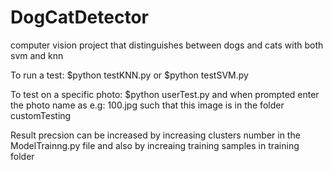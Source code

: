 # DogCatDetector
computer vision project that distinguishes between dogs and cats with both svm and knn

To run a test:
$python testKNN.py or $python testSVM.py

To test on a specific photo:
$python userTest.py
and when prompted enter the photo name as e.g: 100.jpg such that this image is in the folder customTesting

Result precsion can be increased by increasing clusters number in the ModelTrainng.py file and also by increaing 
training samples in training folder

